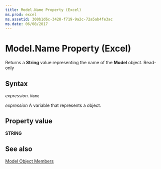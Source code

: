 ```yaml
---
title: Model.Name Property (Excel)
ms.prod: excel
ms.assetid: 300b1d6c-3420-f719-9a2c-72a5ab4fe3ac
ms.date: 06/08/2017
---
```



# Model.Name Property (Excel)

Returns a  **String** value representing the name of the **Model** object. Read-only


## Syntax

 _expression_. `Name`

 _expression_ A variable that represents a object.


## Property value

 **STRING**


## See also


[Model Object Members](overview/Excel.md)


